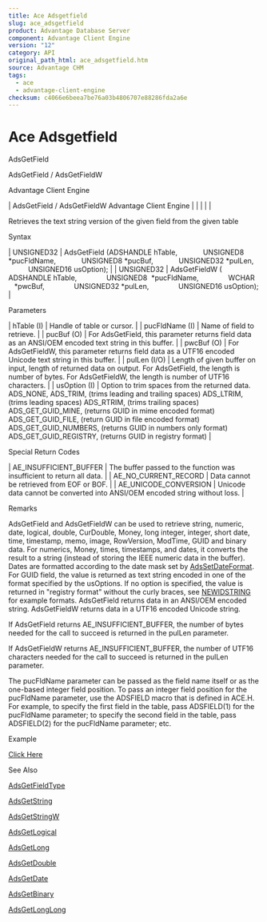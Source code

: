 ```yaml
---
title: Ace Adsgetfield
slug: ace_adsgetfield
product: Advantage Database Server
component: Advantage Client Engine
version: "12"
category: API
original_path_html: ace_adsgetfield.htm
source: Advantage CHM
tags:
  - ace
  - advantage-client-engine
checksum: c4066e6beea7be76a03b4806707e88286fda2a6e
---
```


# Ace Adsgetfield

AdsGetField

AdsGetField / AdsGetFieldW

Advantage Client Engine

| AdsGetField / AdsGetFieldW  Advantage Client Engine |  |  |  |  |

Retrieves the text string version of the given field from the given table

Syntax

| UNSIGNED32 | AdsGetField (ADSHANDLE hTable,              UNSIGNED8 \*pucFldName,              UNSIGNED8 \*pucBuf,              UNSIGNED32 \*pulLen,              UNSIGNED16 usOption); |
| UNSIGNED32 | AdsGetFieldW ( ADSHANDLE hTable,                UNSIGNED8  \*pucFldName,                WCHAR      \*pwcBuf,                UNSIGNED32 \*pulLen,                UNSIGNED16 usOption); |

Parameters

| hTable (I) | Handle of table or cursor. |
| pucFldName (I) | Name of field to retrieve. |
| pucBuf (O) | For AdsGetField, this parameter returns field data as an ANSI/OEM encoded text string in this buffer. |
| pwcBuf (O) | For AdsGetFieldW, this parameter returns field data as a UTF16 encoded Unicode text string in this buffer. |
| pulLen (I/O) | Length of given buffer on input, length of returned data on output. For AdsGetField, the length is number of bytes. For AdsGetFieldW, the length is number of UTF16 characters. |
| usOption (I) | Option to trim spaces from the returned data.  ADS\_NONE,  ADS\_TRIM, (trims leading and trailing spaces)  ADS\_LTRIM, (trims leading spaces)  ADS\_RTRIM, (trims trailing spaces)  ADS\_GET\_GUID\_MINE, (returns GUID in mime encoded format)  ADS\_GET\_GUID\_FILE, (return GUID in file encoded format)  ADS\_GET\_GUID\_NUMBERS, (returns GUID in numbers only format)  ADS\_GET\_GUID\_REGISTRY, (returns GUID in registry format) |

Special Return Codes

| AE\_INSUFFICIENT\_BUFFER | The buffer passed to the function was insufficient to return all data. |
| AE\_NO\_CURRENT\_RECORD | Data cannot be retrieved from EOF or BOF. |
| AE\_UNICODE\_CONVERSION | Unicode data cannot be converted into ANSI/OEM encoded string without loss. |

Remarks

AdsGetField and AdsGetFieldW can be used to retrieve string, numeric, date, logical, double, CurDouble, Money, long integer, integer, short date, time, timestamp, memo, image, RowVersion, ModTime, GUID and binary data. For numerics, Money, times, timestamps, and dates, it converts the result to a string (instead of storing the IEEE numeric data in the buffer). Dates are formatted according to the date mask set by [AdsSetDateFormat](ace_adssetdateformat.md). For GUID field, the value is returned as text string encoded in one of the format specified by the usOptions. If no option is specified, the value is returned in "registry format" without the curly braces, see [NEWIDSTRING](master_newidstring_.md) for example formats. AdsGetField returns data in an ANSI/OEM encoded string. AdsGetFieldW returns data in a UTF16 encoded Unicode string.

If AdsGetField returns AE\_INSUFFICIENT\_BUFFER, the number of bytes needed for the call to succeed is returned in the pulLen parameter.

If AdsGetFieldW returns AE\_INSUFFICIENT\_BUFFER, the number of UTF16 characters needed for the call to succeed is returned in the pulLen parameter.

The pucFldName parameter can be passed as the field name itself or as the one-based integer field position. To pass an integer field position for the pucFldName parameter, use the ADSFIELD macro that is defined in ACE.H. For example, to specify the first field in the table, pass ADSFIELD(1) for the pucFldName parameter; to specify the second field in the table, pass ADSFIELD(2) for the pucFldName parameter; etc.

Example

[Click Here](ace_examples.md#adsgetfieldexample)

See Also

[AdsGetFieldType](ace_adsgetfieldtype.md)

[AdsGetString](ace_adsgetstring.md)

[AdsGetStringW](ace_adsgetstring.md)

[AdsGetLogical](ace_adsgetlogical.md)

[AdsGetLong](ace_adsgetlong.md)

[AdsGetDouble](ace_adsgetdouble.md)

[AdsGetDate](ace_adsgetdate.md)

[AdsGetBinary](ace_adsgetbinary.md)

[AdsGetLongLong](ace_adsgetlonglong.md)
